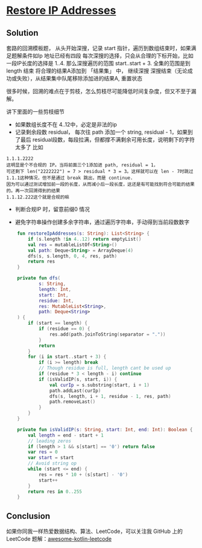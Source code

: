 # [Restore IP Addresses][title]

## Solution

套路的回溯模板题，
从头开始深搜，记录 start 指针，遍历到数组结束时，如果满足题解条件如Ip 地址已经有四段
每次深搜的选择，只会从合理的下标开始，比如一段IP长度的选择是 1..4. 那么深搜遍历的范围 start..start + 3. 全集的范围是到 length 结束
将合理的结果A添加到 「结果集」 中， 继续深搜
深搜结束（无论成功或失败），从结果集中队尾移除添加进的结果A, 重置状态

很多时候，回溯的难点在于剪枝，怎么剪枝尽可能降低时间复杂度，但又不至于漏解。


讲下里面的一些剪枝细节

- 如果数组长度不在 4..12中，必定是非法的ip
- 记录剩余段数 residual， 每次往 path 添加一个 string, residual - 1，如果到了最后 residual段数，每段拉满，但都撑不满剩余可用长度，说明剩下的字符太多了
比如
```text
1.1.1.2222
这明显是个不合规的 IP。当将前面三个1添加进 path, residual = 1，
可还剩下 len("2222222") = 7 > residual * 3 = 3。这样就可以在 len - 7时跳过 1.1.1这种情况，但不是通过 break 跳出，而是 continue. 
因为可以通过测试增加前一段的长度，从而减小后一段长度，这还是有可能找到符合可能的结果的。再一次回溯得到的结果
1.1.12.222这个就是合规的嘛
```
- 判断合规IP 时，留意前缀0 情况

- 避免字符串操作创建多余字符串，通过遍历字符串，手动得到当前段数数字

```kotlin
    fun restoreIpAddresses(s: String): List<String> {
        if (s.length !in 4..12) return emptyList()
        val res = mutableListOf<String>()
        val path: Deque<String> = ArrayDeque(4)
        dfs(s, s.length, 0, 4, res, path)
        return res
    }

    private fun dfs(
            s: String,
            length: Int,
            start: Int,
            residue: Int,
            res: MutableList<String>,
            path: Deque<String>
    ) {
        if (start == length) {
            if (residue == 0) {
                res.add(path.joinToString(separator = "."))
            }
            return
        }
        for (i in start..start + 3) {
            if (i >= length) break
            // Though residue is full, length cant be used up
            if (residue * 3 < length - i) continue
            if (isValidIP(s, start, i)) {
                val curIp = s.substring(start, i + 1)
                path.addLast(curIp)
                dfs(s, length, i + 1, residue - 1, res, path)
                path.removeLast()
            }
        }
    }

    private fun isValidIP(s: String, start: Int, end: Int): Boolean {
        val length = end - start + 1
        // leading zeros
        if (length > 1 && s[start] == '0') return false
        var res = 0
        var start = start
        // Avoid string op
        while (start <= end) {
            res = res * 10 + (s[start] - '0')
            start++
        }
        return res in 0..255
    }
```

## Conclusion
如果你同我一样热爱数据结构、算法、LeetCode，可以关注我 GitHub 上的 LeetCode 题解：[awesome-kotlin-leetcode][akl]



[title]: https://leetcode-cn.com/problems/restore-ip-addresses/
[akl]: https://github.com/NightXlt/awesome-kotlin-leetcode

